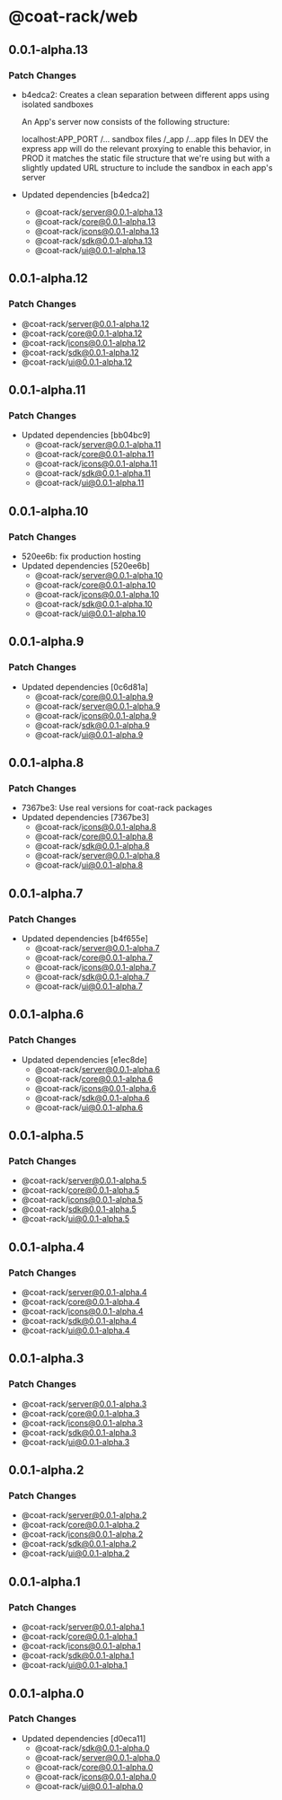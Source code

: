# @coat-rack/web

## 0.0.1-alpha.13

### Patch Changes

- b4edca2: Creates a clean separation between different apps using isolated sandboxes

  An App's server now consists of the following structure:

  localhost:APP_PORT
  /... sandbox files
  /\_app
  /...app files
  In DEV the express app will do the relevant proxying to enable this behavior, in PROD it matches the static file structure that we're using but with a slightly updated URL structure to include the sandbox in each app's server

- Updated dependencies [b4edca2]
  - @coat-rack/server@0.0.1-alpha.13
  - @coat-rack/core@0.0.1-alpha.13
  - @coat-rack/icons@0.0.1-alpha.13
  - @coat-rack/sdk@0.0.1-alpha.13
  - @coat-rack/ui@0.0.1-alpha.13

## 0.0.1-alpha.12

### Patch Changes

- @coat-rack/server@0.0.1-alpha.12
- @coat-rack/core@0.0.1-alpha.12
- @coat-rack/icons@0.0.1-alpha.12
- @coat-rack/sdk@0.0.1-alpha.12
- @coat-rack/ui@0.0.1-alpha.12

## 0.0.1-alpha.11

### Patch Changes

- Updated dependencies [bb04bc9]
  - @coat-rack/server@0.0.1-alpha.11
  - @coat-rack/core@0.0.1-alpha.11
  - @coat-rack/icons@0.0.1-alpha.11
  - @coat-rack/sdk@0.0.1-alpha.11
  - @coat-rack/ui@0.0.1-alpha.11

## 0.0.1-alpha.10

### Patch Changes

- 520ee6b: fix production hosting
- Updated dependencies [520ee6b]
  - @coat-rack/server@0.0.1-alpha.10
  - @coat-rack/core@0.0.1-alpha.10
  - @coat-rack/icons@0.0.1-alpha.10
  - @coat-rack/sdk@0.0.1-alpha.10
  - @coat-rack/ui@0.0.1-alpha.10

## 0.0.1-alpha.9

### Patch Changes

- Updated dependencies [0c6d81a]
  - @coat-rack/core@0.0.1-alpha.9
  - @coat-rack/server@0.0.1-alpha.9
  - @coat-rack/icons@0.0.1-alpha.9
  - @coat-rack/sdk@0.0.1-alpha.9
  - @coat-rack/ui@0.0.1-alpha.9

## 0.0.1-alpha.8

### Patch Changes

- 7367be3: Use real versions for coat-rack packages
- Updated dependencies [7367be3]
  - @coat-rack/icons@0.0.1-alpha.8
  - @coat-rack/core@0.0.1-alpha.8
  - @coat-rack/sdk@0.0.1-alpha.8
  - @coat-rack/server@0.0.1-alpha.8
  - @coat-rack/ui@0.0.1-alpha.8

## 0.0.1-alpha.7

### Patch Changes

- Updated dependencies [b4f655e]
  - @coat-rack/server@0.0.1-alpha.7
  - @coat-rack/core@0.0.1-alpha.7
  - @coat-rack/icons@0.0.1-alpha.7
  - @coat-rack/sdk@0.0.1-alpha.7
  - @coat-rack/ui@0.0.1-alpha.7

## 0.0.1-alpha.6

### Patch Changes

- Updated dependencies [e1ec8de]
  - @coat-rack/server@0.0.1-alpha.6
  - @coat-rack/core@0.0.1-alpha.6
  - @coat-rack/icons@0.0.1-alpha.6
  - @coat-rack/sdk@0.0.1-alpha.6
  - @coat-rack/ui@0.0.1-alpha.6

## 0.0.1-alpha.5

### Patch Changes

- @coat-rack/server@0.0.1-alpha.5
- @coat-rack/core@0.0.1-alpha.5
- @coat-rack/icons@0.0.1-alpha.5
- @coat-rack/sdk@0.0.1-alpha.5
- @coat-rack/ui@0.0.1-alpha.5

## 0.0.1-alpha.4

### Patch Changes

- @coat-rack/server@0.0.1-alpha.4
- @coat-rack/core@0.0.1-alpha.4
- @coat-rack/icons@0.0.1-alpha.4
- @coat-rack/sdk@0.0.1-alpha.4
- @coat-rack/ui@0.0.1-alpha.4

## 0.0.1-alpha.3

### Patch Changes

- @coat-rack/server@0.0.1-alpha.3
- @coat-rack/core@0.0.1-alpha.3
- @coat-rack/icons@0.0.1-alpha.3
- @coat-rack/sdk@0.0.1-alpha.3
- @coat-rack/ui@0.0.1-alpha.3

## 0.0.1-alpha.2

### Patch Changes

- @coat-rack/server@0.0.1-alpha.2
- @coat-rack/core@0.0.1-alpha.2
- @coat-rack/icons@0.0.1-alpha.2
- @coat-rack/sdk@0.0.1-alpha.2
- @coat-rack/ui@0.0.1-alpha.2

## 0.0.1-alpha.1

### Patch Changes

- @coat-rack/server@0.0.1-alpha.1
- @coat-rack/core@0.0.1-alpha.1
- @coat-rack/icons@0.0.1-alpha.1
- @coat-rack/sdk@0.0.1-alpha.1
- @coat-rack/ui@0.0.1-alpha.1

## 0.0.1-alpha.0

### Patch Changes

- Updated dependencies [d0eca11]
  - @coat-rack/sdk@0.0.1-alpha.0
  - @coat-rack/server@0.0.1-alpha.0
  - @coat-rack/core@0.0.1-alpha.0
  - @coat-rack/icons@0.0.1-alpha.0
  - @coat-rack/ui@0.0.1-alpha.0

